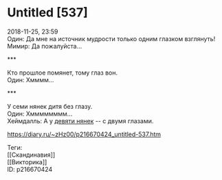 Untitled [537]
===============

   
 2018-11-25, 23:59   
  Один: Да мне на источник мудрости только одним глазком взглянуть!   
 Мимир: Да пожалуйста...   
   
 \*\*\*   
   
 Кто прошлое помянет, тому глаз вон.   
 Один: Хмммм...   
   
 \*\*\*   
   
 У семи нянек дитя без глазу.   
 Один: Хмммммммм...   
 Хеймдалль: А у  [девяти нянек](https://ru.wikipedia.org/wiki/%D0%94%D0%B5%D0%B2%D1%8F%D1%82%D1%8C_%D0%BC%D0%B0%D1%82%D0%B5%D1%80%D0%B5%D0%B9_%D0%A5%D0%B5%D0%B9%D0%BC%D0%B4%D0%B0%D0%BB%D0%BB%D1%8F)  -- с двумя глазами.   
    
 <https://diary.ru/~zHz00/p216670424_untitled-537.htm>   
   
 Теги:   
 [[Скандинавия]]   
 [[Викторика]]   
 ID: p216670424